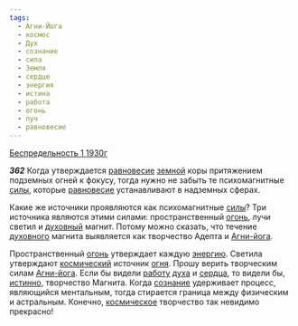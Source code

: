```yaml
---
tags:
  - Агни-Йога
  - космос
  - Дух
  - сознание
  - сила
  - Земля
  - сердце
  - энергия
  - истина
  - работа
  - огонь
  - луч
  - равновесие
---
```


[Беспредельность 1 1930г](https://127.0.0.1:4002/agni/1930)

___362___
Когда утверждается [равновесие](../../../tags/#равновесие) [земной](../../../tags/#Земля) коры притяжением подземных огней к фокусу, тогда нужно не забыть те психомагнитные [силы](../../../tags/#сила), которые [равновесие](../../../tags/#равновесие) устанавливают в надземных сферах.   

Какие же источники проявляются как психомагнитные [силы](../../../tags/#сила)? Три источника являются этими силами: пространственный [огонь](../../../tags/#огонь), лучи светил и [духовный](../../../tags/#Дух) магнит. Потому можно сказать, что течение [духовного](../../../tags/#Дух) магнита выявляется как творчество Адепта и [Агни-йога](../../../tags/#Агни-Йога).   

Пространственный [огонь](../../../tags/#огонь) утверждает каждую [энергию](../../../tags/#энергия). Светила утверждают [космический](../../../tags/#космос) источник [огня](../../../tags/#огонь). Прошу верить творческим силам [Агни-йога](../../../tags/#Агни-Йога). Если бы видели [работу](../../../tags/#работа) [духа](../../../tags/#Дух) и [сердца](../../../tags/#сердце), то видели бы, [истинно](../../../tags/#истина), творчество Магнита. Когда [сознание](../../../tags/#сознание) удерживает процесс, являющийся ментальным, тогда стирается граница между физическим и астральным. Конечно, [космическое](../../../tags/#космос) творчество так невидимо прекрасно!